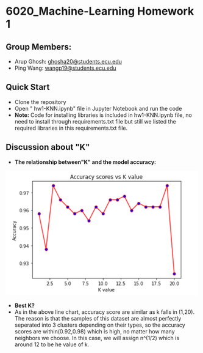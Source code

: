 # 6020_Machine-Learning Homework 1
## Group Members:
- Arup Ghosh: ghosha20@students.ecu.edu
- Ping Wang: wangp19@students.ecu.edu
## Quick Start
- Clone the repository
- Open " hw1-KNN.ipynb" file in Jupyter Notebook and run the code
- **Note:** Code for installing libraries is included in hw1-KNN.ipynb file, no need to install through requirements.txt file but still we listed the required libraries in this requirements.txt file.
   
## Discussion about "K"
- **The relationship between"K" and the model accuracy:**

![Model accuracy VS K](images/line-chart.png) 

- **Best K?**
- As in the above line chart, accuracy score are similar as k falls in (1,20). The reason is that the samples of this dataset are almost perfectly seperated into 3 clusters depending on their types, so the accuracy scores are within(0.92,0.98) which is high, no matter how many neighbors we choose. In this case, we will assign n^(1/2) which is around 12 to be he value of k.
